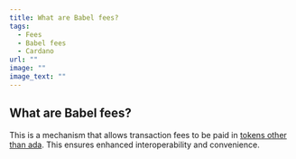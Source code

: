 ```yaml
---
title: What are Babel fees?
tags:
  - Fees
  - Babel fees
  - Cardano
url: ""
image: ""
image_text: ""
---
```


## What are Babel fees?

This is a mechanism that allows transaction fees to be paid in [tokens other than ada](https://iohk.io/en/blog/posts/2021/02/25/babel-fees/). This ensures enhanced interoperability and convenience.

